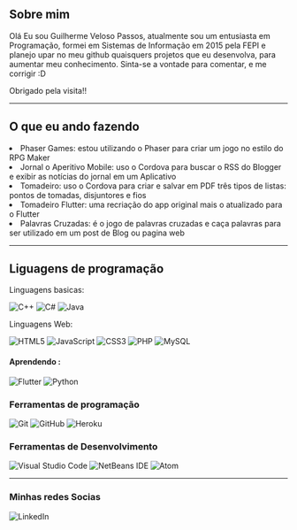 <h2> Sobre mim </h2>
Olá Eu sou Guilherme Veloso Passos, atualmente sou um entusiasta em Programação, formei em Sistemas de Informação em 2015 pela FEPI e planejo upar no meu github quaisquers projetos que eu desenvolva, para aumentar meu conhecimento.
Sinta-se a vontade para comentar, e me corrigir :D

Obrigado pela visita!!

<hr>
<h2>O que eu ando fazendo </h2>
<li>Phaser Games: estou utilizando o Phaser para criar um jogo no estilo do RPG Maker </li>
<li>Jornal o Aperitivo Mobile: uso o Cordova para buscar o RSS do Blogger e exibir as notícias do jornal em um Aplicativo </li>
<li>Tomadeiro: uso o Cordova para criar e salvar em PDF três tipos de listas: pontos de tomadas, disjuntores e fios</li>
<li> Tomadeiro Flutter: uma recriação do app original mais o atualizado para o Flutter</li>
<li>Palavras Cruzadas: é o jogo de palavras cruzadas e caça palavras para ser utilizado em um post de Blog ou pagina web </li>
<hr>
<h2>Liguagens de programação </h2>

  
Linguagens basicas:

![C++](https://img.shields.io/badge/c++-%2300599C.svg?style=for-the-badge&logo=c%2B%2B&logoColor=white) ![C#](https://img.shields.io/badge/c%23-%23239120.svg?style=for-the-badge&logo=c-sharp&logoColor=white) ![Java](https://img.shields.io/badge/java-%23ED8B00.svg?style=for-the-badge&logo=java&logoColor=white)

Linguagens Web: 
 
 ![HTML5](https://img.shields.io/badge/html5-%23E34F26.svg?style=for-the-badge&logo=html5&logoColor=white) ![JavaScript](https://img.shields.io/badge/javascript-%23323330.svg?style=for-the-badge&logo=javascript&logoColor=%23F7DF1E) ![CSS3](https://img.shields.io/badge/css3-%231572B6.svg?style=for-the-badge&logo=css3&logoColor=white) ![PHP](https://img.shields.io/badge/php-%23777BB4.svg?style=for-the-badge&logo=php&logoColor=white)  ![MySQL](https://img.shields.io/badge/mysql-%2300f.svg?style=for-the-badge&logo=mysql&logoColor=white)
<h4>Aprendendo :</h4>

![Flutter](https://img.shields.io/badge/Flutter-%2302569B.svg?style=for-the-badge&logo=Flutter&logoColor=white)
![Python](https://img.shields.io/badge/python-3670A0?style=for-the-badge&logo=python&logoColor=ffdd54)<h3>Ferramentas de programação </h3>
![Git](https://img.shields.io/badge/git-%23F05033.svg?style=for-the-badge&logo=git&logoColor=white)
![GitHub](https://img.shields.io/badge/github-%23121011.svg?style=for-the-badge&logo=github&logoColor=white)
![Heroku](https://img.shields.io/badge/heroku-%23430098.svg?style=for-the-badge&logo=heroku&logoColor=white)<h3> Ferramentas de Desenvolvimento</h3>![Visual Studio Code](https://img.shields.io/badge/Visual%20Studio%20Code-0078d7.svg?style=for-the-badge&logo=visual-studio-code&logoColor=white)
![NetBeans IDE](https://img.shields.io/badge/NetBeansIDE-1B6AC6.svg?style=for-the-badge&logo=apache-netbeans-ide&logoColor=white)
![Atom](https://img.shields.io/badge/Atom-%2366595C.svg?style=for-the-badge&logo=atom&logoColor=white)
<hr>
<h3> Minhas redes Socias </h3>

![LinkedIn](https://img.shields.io/badge/linkedin-%230077B5.svg?style=for-the-badge&logo=linkedin&logoColor=white&link=https://www.linkedin.com/in/guilherme-veloso-passos-44ba43260/)
